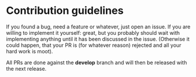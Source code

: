 # Contribution guidelines

If you found a bug, need a feature or whatever, just open an issue. 
If you are willing to implement it yourself: great, but you probably should wait with implementing anything until it has been discussed in the issue. 
(Otherwise it could happen, that your PR is (for whatever reason) rejected and all your hard work is moot).

All PRs are done against the **develop** branch and will then be released with the next release.
